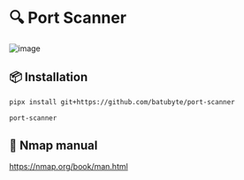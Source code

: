 # 🔍 Port Scanner
![image](https://github.com/user-attachments/assets/3703870d-e708-4f26-b66b-888b1c91a5c5)

## 📦 Installation
```bash
pipx install git+https://github.com/batubyte/port-scanner
```
```bash
port-scanner
```

## 📘 Nmap manual
https://nmap.org/book/man.html
